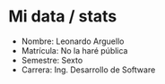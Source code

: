 # Mi data / stats

- Nombre: Leonardo Arguello
- Matrícula: No la haré pública
- Semestre: Sexto
- Carrera: Ing. Desarrollo de Software
